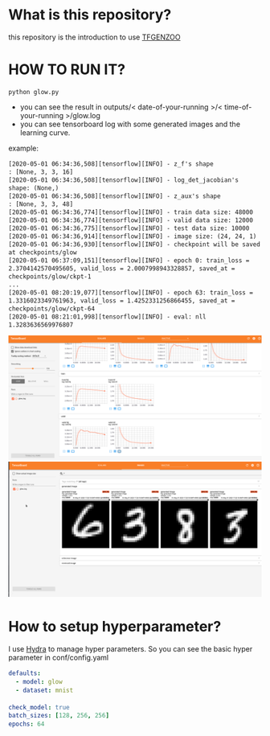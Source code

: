 # What is this repository?
this repository is the introduction to use [TFGENZOO](https://github.com/MokkeMeguru/TFGENZOO)

# HOW TO RUN IT?

```
python glow.py
```

- you can see the result in outputs/< date-of-your-running >/< time-of-your-running >/glow.log
- you can see tensorboard log with some generated images and the learning curve.


example:
```text:glow.log
[2020-05-01 06:34:36,508][tensorflow][INFO] - z_f's shape             : [None, 3, 3, 16]
[2020-05-01 06:34:36,508][tensorflow][INFO] - log_det_jacobian's shape: (None,)
[2020-05-01 06:34:36,508][tensorflow][INFO] - z_aux's shape           : [None, 3, 3, 48]
[2020-05-01 06:34:36,774][tensorflow][INFO] - train data size: 48000
[2020-05-01 06:34:36,774][tensorflow][INFO] - valid data size: 12000
[2020-05-01 06:34:36,775][tensorflow][INFO] - test data size: 10000
[2020-05-01 06:34:36,914][tensorflow][INFO] - image size: (24, 24, 1)
[2020-05-01 06:34:36,930][tensorflow][INFO] - checkpoint will be saved at checkpoints/glow
[2020-05-01 06:37:09,151][tensorflow][INFO] - epoch 0: train_loss = 2.3704142570495605, valid_loss = 2.0007998943328857, saved_at = checkpoints/glow/ckpt-1
...
[2020-05-01 08:20:19,077][tensorflow][INFO] - epoch 63: train_loss = 1.3316023349761963, valid_loss = 1.4252331256866455, saved_at = checkpoints/glow/ckpt-64
[2020-05-01 08:21:01,998][tensorflow][INFO] - eval: nll 1.3283636569976807
```

![Learning Curve](/img/learning_curve.png)
![Generate Image](/img/image_generation.png)


# How to setup hyperparameter?
I use [Hydra](https://hydra.cc/) to manage hyper parameters.
So you can see the basic hyper parameter in conf/config.yaml


```yaml:config.yaml
defaults:
  - model: glow
  - dataset: mnist

check_model: true
batch_sizes: [128, 256, 256]
epochs: 64
```
